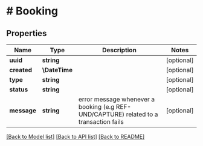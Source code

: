 # # Booking

## Properties

Name | Type | Description | Notes
------------ | ------------- | ------------- | -------------
**uuid** | **string** |  | [optional]
**created** | **\DateTime** |  | [optional]
**type** | **string** |  | [optional]
**status** | **string** |  | [optional]
**message** | **string** | error message whenever a booking (e.g REF-UND/CAPTURE) related to a transaction fails | [optional]

[[Back to Model list]](../../README.md#models) [[Back to API list]](../../README.md#endpoints) [[Back to README]](../../README.md)
